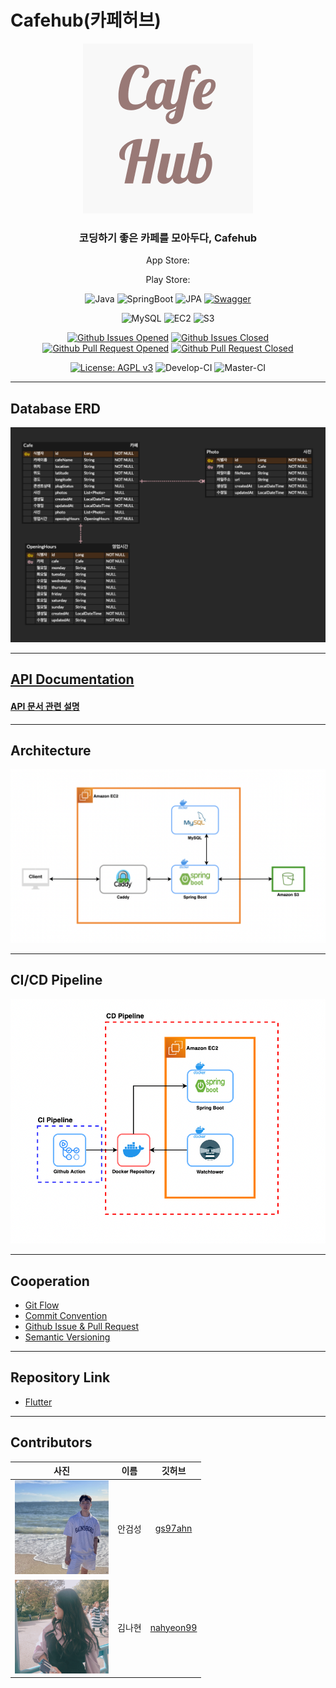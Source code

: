 # Cafehub(카페허브)

<div align="center">

![cafehub-logo](doc/img/cafehub-logo.png)

### 코딩하기 좋은 카페를 모아두다, Cafehub

App Store: 

Play Store:

![Java](https://img.shields.io/badge/Java-11.0.11-6db33f?logo=Java&style=flat)
![SpringBoot](https://img.shields.io/badge/SpringBoot-2.5.0-6db33f?logo=Spring-Boot&style=flat)
![JPA](https://img.shields.io/badge/JPA--6db33f?logo=Hibernate&style=flat)
[![Swagger](https://img.shields.io/badge/Swagger-cafehub-6db33f?logo=Swagger&style=flat)](https://cafehub-dev.nogamsung.com/swagger-ui/index.html)

![MySQL](https://img.shields.io/badge/MySQL-8.0.30-003545?logo=mysql&style=flat)
![EC2](https://img.shields.io/badge/EC2-t2.micro-003545?logo=Amazon-EC2&style=flat)
![S3](https://img.shields.io/badge/S3--003545?logo=Amazon-S3&style=flat)

[![Github Issues Opened](https://img.shields.io/github/issues/susanghan/cafehub-spring?logo=GitHub&style=flat)](https://github.com/susanghan/cafehub-spring/issues)
[![Github Issues Closed](https://img.shields.io/github/issues-closed/susanghan/cafehub-spring?logo=GitHub&style=flat)](https://github.com/susanghan/cafehub-spring/issues?q=is%3Aissue+is%3Aclosed)
[![Github Pull Request Opened](https://img.shields.io/github/issues-pr/susanghan/cafehub-spring?logo=Github&style=flat)](https://github.com/susanghan/cafehub-spring/pulls)
[![Github Pull Request Closed](https://img.shields.io/github/issues-pr-closed/susanghan/cafehub-spring?logo=Github&style=flat)](https://github.com/susanghan/cafehub-spring/pulls?q=is%3Apr+is%3Aclosed)

[![License: AGPL v3](https://img.shields.io/badge/License-AGPL_v3-blue.svg)](https://www.gnu.org/licenses/agpl-3.0)
![Develop-CI](https://img.shields.io/github/workflow/status/susanghan/cafehub-spring/Develop%20-%20CI?&logo=GitHub-Actions&label=develop-ci&style=flat)
![Master-CI](https://img.shields.io/github/workflow/status/susanghan/cafehub-spring/Master%20-%20CI?&logo=GitHub-Actions&label=master-ci&style=flat)

</div>

---

## Database ERD

![Database Diagram](doc/img/database-diagram.png)

---

## [API Documentation](https://cafehub-dev.nogamsung.com/swagger-ui/index.html)

#### [API 문서 관련 설명](doc/api_document_explanation.md)

---

## Architecture

![Architecture Diagram](doc/img/architecture-diagram.png)

---

## CI/CD Pipeline

![CI/CD Pipeline Diagram](doc/img/cicd-pipeline-diagram.png)

---

## Cooperation
- [Git Flow](https://techblog.woowahan.com/2553/)
- [Commit Convention](https://doublesprogramming.tistory.com/256)
- [Github Issue & Pull Request](https://velog.io/@junh0328/%ED%98%91%EC%97%85%EC%9D%84-%EC%9C%84%ED%95%9C-%EA%B9%83%ED%97%88%EB%B8%8C-%EC%9D%B4%EC%8A%88-%EC%9E%91%EC%84%B1%ED%95%98%EA%B8%B0)
- [Semantic Versioning](https://semver.org/lang/ko/)

---

## Repository Link

- [Flutter](https://github.com/susanghan/cafehub-flutter)

---

## Contributors

<div align="center">

| 사진 | 이름 | 깃허브 |
| :-: | :-: | :-: |
| <img src="doc/img/gs97ahn.png" alt="gs97ahn" width=150 height=150> | 안검성 | [gs97ahn](github.com/gs97ahn) |
| <img src="doc/img/nahyeon99.png" alt="gs97ahn" width=150 height=150> | 김나현 | [nahyeon99](github.com/nahyeon99) |

</div>
